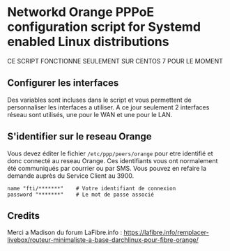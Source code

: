 # Networkd Orange PPPoE configuration script for Systemd enabled Linux distributions

CE SCRIPT FONCTIONNE SEULEMENT SUR CENTOS 7 POUR LE MOMENT

## Configurer les interfaces

Des variables sont incluses dans le script et vous permettent de personnaliser les interfaces a utiliser. A ce jour seulement 2 interfaces réseau sont utilisés, une pour le WAN et une pour le LAN.

## S'identifier sur le reseau Orange

Vous devez éditer le fichier ```/etc/ppp/peers/orange``` pour etre identifié et donc connecté au reseau Orange.
Ces identifiants vous ont normalement été communiqués par courrier ou par SMS. Vous pouvez en refaire la demande auprès du Service Client au 3900.

```
name "fti/*******"    # Votre identifiant de connexion
password "*******"    # Le mot de passe associé
```


## Credits

Merci a Madison du forum LaFibre.info :
https://lafibre.info/remplacer-livebox/routeur-minimaliste-a-base-darchlinux-pour-fibre-orange/
